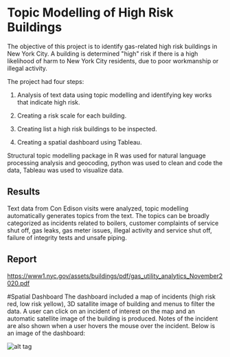 # Topic Modelling of High Risk Buildings

The objective of this project is to identify gas-related high risk buildings in New York City. A building is determined "high" risk if there is a high likelihood of harm to New York City residents,  due to poor workmanship or illegal activity. 

The project had four steps:

1. Analysis of text data using topic modelling and identifying key works that indicate high risk.

2. Creating a risk scale for each building.

3. Creating list a high risk buildings to be inspected.

4. Creating a spatial dashboard using Tableau.

Structural topic modelling package in R was used for natural language processing analysis and geocoding,  python was used to clean and code the data, Tableau was used to visualize data.

## Results

Text data from Con Edison visits were analyzed, topic modelling automatically generates topics from the text. The topics can be broadly categorized as incidents related to boilers, customer complaints of service shut off, gas leaks, gas meter issues, illegal activity and service shut off, failure of integrity tests and unsafe piping.

## Report
https://www1.nyc.gov/assets/buildings/pdf/gas_utility_analytics_November2020.pdf


#Spatial Dashboard
The dashboard included a map of incidents (high risk red, low risk yellow), 3D satallite image of building and menus to filter the data. A user can click on an incident of interest on the map and an automatic satellite image of the building is produced. Notes of the incident are also shown when a user hovers the mouse over the incident. Below is an image of the dashboard:

![alt tag](https://cloud.githubusercontent.com/assets/11237613/17219083/068dba4e-54b8-11e6-9193-9e38f8814f8d.png)
